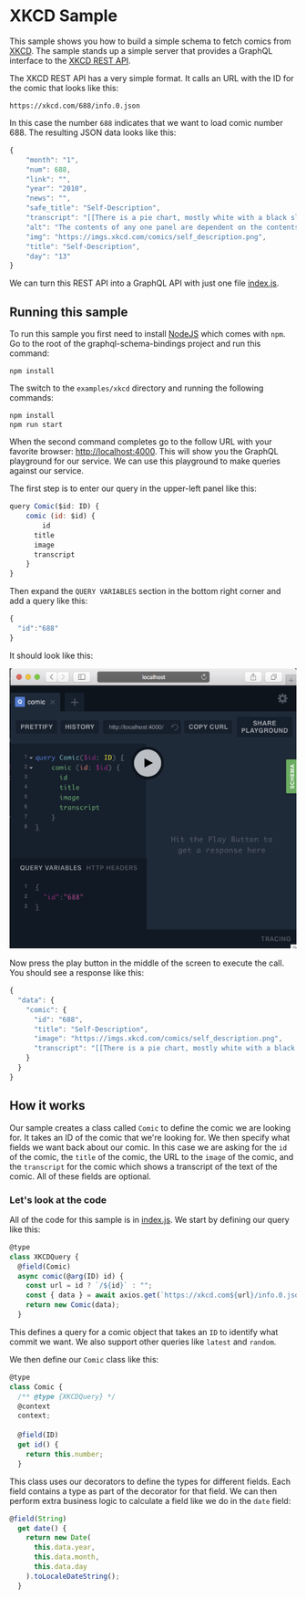 # XKCD Sample

This sample shows you how to build a simple schema to fetch comics from [XKCD](https://xkcd.com).  The sample stands up a simple server that provides a GraphQL interface to the [XKCD REST API](https://xkcd.com/json.html).

The XKCD REST API has a very simple format.  It calls an URL with the ID for the comic that looks like this:

```
https://xkcd.com/688/info.0.json
```

In this case the number `688` indicates that we want to load comic number 688.  The resulting JSON data looks like this:

```javascript
{
	"month": "1",
	"num": 688,
	"link": "",
	"year": "2010",
	"news": "",
	"safe_title": "Self-Description",
	"transcript": "[[There is a pie chart, mostly white with a black slice. The white is labeled \"Fraction of this image which is white.\" The black is labeled \"Fraction of this image which is black.\"]]\n\n[[There is a bar graph labeled \"Amount of black ink by panel.\" Bar 1 is medium height, Bar 2 higher, Bar 3 lowest.]]\n\n[[There is a scatterplot labeled \"Location of black ink in this image.\" It is the positive quarter of a coordinate grid with the zeroes marked. The graph is, of course, the whole comic scaled to fit the axes, including a smaller version of itself in the last panel, etc.]]\n\n{{Title text: The contents of any one panel are dependent on the contents of every panel including itself. The graph of panel dependencies is complete and bidirectional, and each node has a loop. The mouseover text has two hundred and forty-two characters.}}",
	"alt": "The contents of any one panel are dependent on the contents of every panel including itself. The graph of panel dependencies is complete and bidirectional, and each node has a loop. The mouseover text has two hundred and forty-two characters.",
	"img": "https://imgs.xkcd.com/comics/self_description.png",
	"title": "Self-Description",
	"day": "13"
}
```
We can turn this REST API into a GraphQL API with just one file [index.js](index.js).

## Running this sample

To run this sample you first need to install [NodeJS](https://nodejs.org/en/download/) which comes with `npm`.  Go to the root of the graphql-schema-bindings project and run this command:

```
npm install
```

The switch to the `examples/xkcd` directory and running the following commands:

```
npm install
npm run start
```

When the second command completes go to the follow URL with your favorite browser:  [http://localhost:4000](http://localhost:4000).  This will show you the GraphQL playground for our service.  We can use this playground to make queries against our service.

The first step is to enter our query in the upper-left panel like this:

```javascript
query Comic($id: ID) {
  	comic (id: $id) {
    	id
      title  
      image
      transcript
    }
}
```

Then expand the `QUERY VARIABLES` section in the bottom right corner and add a query like this:

```javascript
{
  "id":"688"
}
```

It should look like this:

![The GraphQL playground](playground.png)

Now press the play button in the middle of the screen to execute the call.  You should see a response like this:

```javascript
{
  "data": {
    "comic": {
      "id": "688",
      "title": "Self-Description",
      "image": "https://imgs.xkcd.com/comics/self_description.png",
      "transcript": "[[There is a pie chart, mostly white with a black slice. The white is labeled \"Fraction of this image which is white.\" The black is labeled \"Fraction of this image which is black.\"]]\n\n[[There is a bar graph labeled \"Amount of black ink by panel.\" Bar 1 is medium height, Bar 2 higher, Bar 3 lowest.]]\n\n[[There is a scatterplot labeled \"Location of black ink in this image.\" It is the positive quarter of a coordinate grid with the zeroes marked. The graph is, of course, the whole comic scaled to fit the axes, including a smaller version of itself in the last panel, etc.]]\n\n{{Title text: The contents of any one panel are dependent on the contents of every panel including itself. The graph of panel dependencies is complete and bidirectional, and each node has a loop. The mouseover text has two hundred and forty-two characters.}}"
    }
  }
}
```

## How it works

Our sample creates a class called `Comic` to define the comic we are looking for.  It takes an ID of the comic that we're looking for.  We then specify what fields we want back about our comic.  In this case we are asking for the `id` of the comic, the `title` of the comic, the URL to the `image` of the comic, and the `transcript` for the comic which shows a transcript of the text of the comic.  All of these fields are optional.  

### Let's look at the code

All of the code for this sample is in [index.js](index.js).  We start by defining our query like this:

```javascript
@type
class XKCDQuery {
  @field(Comic)
  async comic(@arg(ID) id) {
    const url = id ? `/${id}` : "";
    const { data } = await axios.get(`https://xkcd.com${url}/info.0.json`);
    return new Comic(data);
  }
```

This defines a query for a comic object that takes an `ID` to identify what commit we want.  We also support other queries like `latest` and `random`.

We then define our `Comic` class like this:

```javascript
@type
class Comic {
  /** @type {XKCDQuery} */
  @context
  context;

  @field(ID)
  get id() {
    return this.number;
  }
```

This class uses our decorators to define the types for different fields.  Each field contains a type as part of the decorator for that field.  We can then perform extra business logic to calculate a field like we do in the `date` field:

```javascript
@field(String)
  get date() {
    return new Date(
      this.data.year,
      this.data.month,
      this.data.day
    ).toLocaleDateString();
  }
```